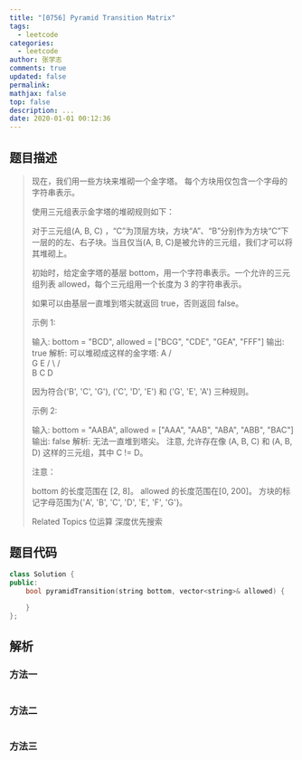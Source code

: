 ```yaml
---
title: "[0756] Pyramid Transition Matrix"
tags:
  - leetcode
categories:
  - leetcode
author: 张学志
comments: true
updated: false
permalink:
mathjax: false
top: false
description: ...
date: 2020-01-01 00:12:36
---
```


## 题目描述

> 现在，我们用一些方块来堆砌一个金字塔。 每个方块用仅包含一个字母的字符串表示。 
> 
> 使用三元组表示金字塔的堆砌规则如下： 
> 
> 对于三元组(A, B, C) ，“C”为顶层方块，方块“A”、“B”分别作为方块“C”下一层的的左、右子块。当且仅当(A, B, C)是被允许的三元组，我们才可以将其堆砌上。 
> 
> 初始时，给定金字塔的基层 bottom，用一个字符串表示。一个允许的三元组列表 allowed，每个三元组用一个长度为 3 的字符串表示。 
> 
> 如果可以由基层一直堆到塔尖就返回 true，否则返回 false。 
> 
> 
> 
> 示例 1: 
> 
> 输入: bottom = "BCD", allowed = ["BCG", "CDE", "GEA", "FFF"]
> 输出: true
> 解析:
> 可以堆砌成这样的金字塔:
> A
> / \
> G   E
> / \ / \
> B   C   D
> 
> 因为符合('B', 'C', 'G'), ('C', 'D', 'E') 和 ('G', 'E', 'A') 三种规则。
> 
> 
> 示例 2: 
> 
> 输入: bottom = "AABA", allowed = ["AAA", "AAB", "ABA", "ABB", "BAC"]
> 输出: false
> 解析:
> 无法一直堆到塔尖。
> 注意, 允许存在像 (A, B, C) 和 (A, B, D) 这样的三元组，其中 C != D。
> 
> 
> 
> 
> 注意： 
> 
> 
> bottom 的长度范围在 [2, 8]。 
> allowed 的长度范围在[0, 200]。 
> 方块的标记字母范围为{'A', 'B', 'C', 'D', 'E', 'F', 'G'}。 
> 
> Related Topics 位运算 深度优先搜索

## 题目代码

```cpp
class Solution {
public:
    bool pyramidTransition(string bottom, vector<string>& allowed) {
        
    }
};
```

## 解析

### 方法一

```cpp

```

### 方法二

```cpp

```

### 方法三

```cpp

```


